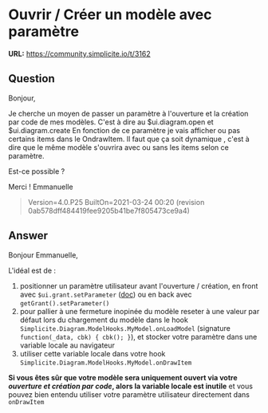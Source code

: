 # Ouvrir / Créer un modèle avec paramètre

**URL:** https://community.simplicite.io/t/3162

## Question
Bonjour,

Je cherche un moyen de passer un paramètre à l'ouverture et la création par code de mes modèles.
C'est à dire au $ui.diagram.open et $ui.diagram.create
En fonction de ce paramètre je vais afficher ou pas certains items dans le OndrawItem. Il faut que ça soit dynamique , c'est à dire que le même modèle s'ouvrira avec ou sans les items selon ce paramètre.

Est-ce possible ?

Merci !
Emmanuelle

> Version=4.0.P25
> BuiltOn=2021-03-24 00:20 (revision 0ab578dff484419fee9205b41be7f805473ce9a4)

## Answer
Bonjour Emmanuelle,

L'idéal est de : 
1. positionner un paramètre utilisateur avant l'ouverture / création, en front avec `$ui.grant.setParameter` ([doc](https://docs.simplicite.io/5/jsdoc/Simplicite.Ajax.Grant.html#setParameter)) ou en back avec `getGrant().setParameter()` 
2. pour pallier à une fermeture inopinée du modèle reseter à une valeur par défaut lors du chargement du modèle dans le hook `Simplicite.Diagram.ModelHooks.MyModel.onLoadModel` (signature `function(_data, cbk) { cbk(); }`), et stocker votre paramètre dans une variable locale au navigateur
3. utiliser cette variable locale dans votre hook `Simplicite.Diagram.ModelHooks.MyModel.onDrawItem`

**Si vous êtes sûr que votre modèle sera uniquement ouvert via votre *ouverture et création par code*, alors la variable locale est inutile**  et vous pouvez bien entendu utiliser votre paramètre utilisateur directement dans `onDrawItem`
